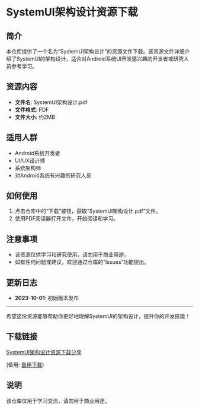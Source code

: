 # SystemUI架构设计资源下载

## 简介

本仓库提供了一个名为“SystemUI架构设计”的资源文件下载。该资源文件详细介绍了SystemUI的架构设计，适合对Android系统UI开发感兴趣的开发者或研究人员参考学习。

## 资源内容

- **文件名**: SystemUI架构设计.pdf
- **文件格式**: PDF
- **文件大小**: 约2MB

## 适用人群

- Android系统开发者
- UI/UX设计师
- 系统架构师
- 对Android系统有兴趣的研究人员

## 如何使用

1. 点击仓库中的“下载”按钮，获取“SystemUI架构设计.pdf”文件。
2. 使用PDF阅读器打开文件，开始阅读和学习。

## 注意事项

- 该资源仅供学习和研究使用，请勿用于商业用途。
- 如有任何问题或建议，欢迎通过仓库的“Issues”功能提出。

## 更新日志

- **2023-10-01**: 初始版本发布

---

希望这份资源能够帮助你更好地理解SystemUI的架构设计，提升你的开发技能！

## 下载链接
[SystemUI架构设计资源下载分享](https://pan.quark.cn/s/b40edc5bfe62) 

(备用: [备用下载](https://pan.baidu.com/s/1LjMiMgiM4bX62XSRBKoIWg?pwd=1234))

## 说明

该仓库仅用于学习交流，请勿用于商业用途。
